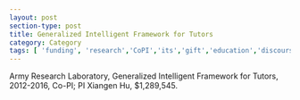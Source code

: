 ```yaml
---
layout: post
section-type: post
title: Generalized Intelligent Framework for Tutors
category: Category
tags: [ 'funding', 'research','CoPI','its','gift','education','discourse','semantics','nlp' ]
---
```

Army Research Laboratory, Generalized Intelligent Framework for Tutors, 2012-2016, Co-PI; PI Xiangen Hu, $1,289,545.
